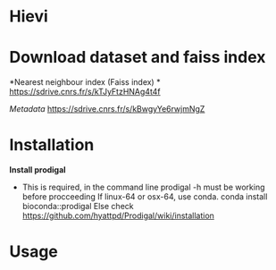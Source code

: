 # Hievi

# Download dataset and faiss index

*Nearest neighbour index (Faiss index) *
https://sdrive.cnrs.fr/s/kTJyFtzHNAg4t4f

*Metadata*
https://sdrive.cnrs.fr/s/kBwgyYe6rwjmNgZ


# Installation
**Install prodigal**
* This is required, in the command line prodigal -h  must be working before procceeding 
If linux-64 or osx-64, use conda.
conda install bioconda::prodigal
Else check
https://github.com/hyattpd/Prodigal/wiki/installation

# Usage



